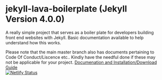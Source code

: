 # jekyll-lava-boilerplate (Jekyll Version 4.0.0)
A really simple project that serves as a boiler plate for developers building front end websites with Jekyll. Basic documentation available to help understand how this works.

Please note that the main master branch also has documents pertaining to Code Of Conduct/Liscence etc.. Kindly have the needful done if these may not be applicable for your project.
[Documenation and Installation/Download Guide](https://jekyll-lava-boilerplater.netlify.com/)
<br/>
[![Netlify Status](https://api.netlify.com/api/v1/badges/ae9591c2-5ac3-48bf-839e-da5b94fac379/deploy-status)](https://app.netlify.com/sites/jekyll-lava-boilerplater/deploys)
